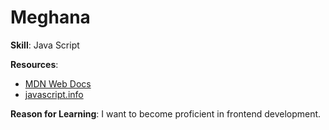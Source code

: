 # Meghana

**Skill**: Java Script

**Resources**:
- [MDN Web Docs](https://developer.mozilla.org/en-US/docs/Web/javascript)
- [javascript.info](https://javascript.info/)

**Reason for Learning**: I want to become proficient in frontend development.
